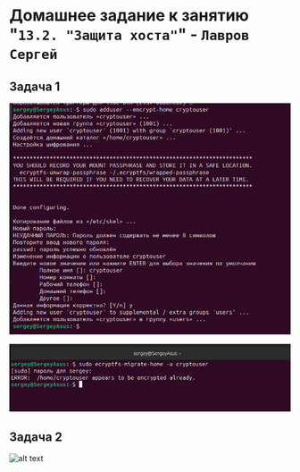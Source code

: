 # Домашнее задание к занятию "`13.2. "Защита хоста"`" - `Лавров Сергей`

## Задача 1
![alt text](https://github.com/SergeyLavrov/8.1.-Git/blob/main/img/cryptofs_1.png)

![alt text](https://github.com/SergeyLavrov/8.1.-Git/blob/main/img/cryptofs_2.png)

## Задача 2
![alt text](https://github.com/SergeyLavrov/8.1.-Git/blob/main/img/x.jpg)
